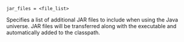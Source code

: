     jar_files = <file_list>

Specifies a list of additional JAR files to include when using the Java
universe. JAR files will be transferred along with the executable and
automatically added to the classpath.
